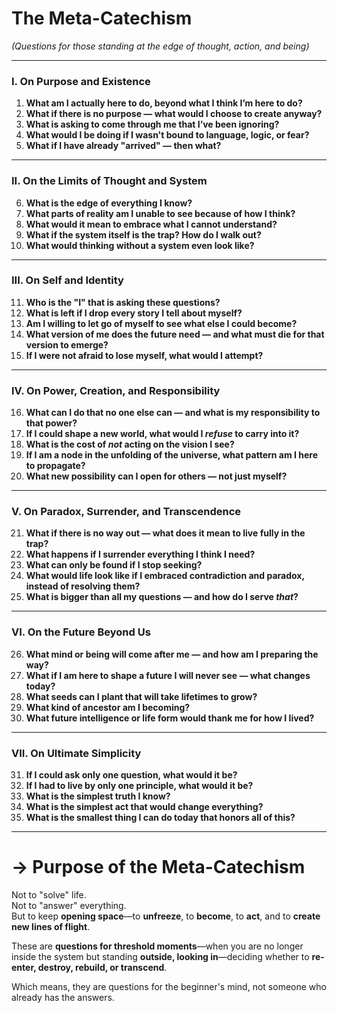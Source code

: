 
# **The Meta-Catechism**  
_(Questions for those standing at the edge of thought, action, and being)_

---

### **I. On Purpose and Existence**  
1. **What am I actually here to do, beyond what I think I’m here to do?**  
2. **What if there is no purpose — what would I choose to create anyway?**  
3. **What is asking to come through me that I’ve been ignoring?**  
4. **What would I be doing if I wasn't bound to language, logic, or fear?**  
5. **What if I have already "arrived" — then what?**

---

### **II. On the Limits of Thought and System**  
6. **What is the edge of everything I know?**  
7. **What parts of reality am I unable to see because of how I think?**  
8. **What would it mean to embrace what I cannot understand?**  
9. **What if the system itself is the trap? How do I walk out?**  
10. **What would thinking without a system even look like?**

---

### **III. On Self and Identity**  
11. **Who is the "I" that is asking these questions?**  
12. **What is left if I drop every story I tell about myself?**  
13. **Am I willing to let go of myself to see what else I could become?**  
14. **What version of me does the future need — and what must die for that version to emerge?**  
15. **If I were not afraid to lose myself, what would I attempt?**

---

### **IV. On Power, Creation, and Responsibility**  
16. **What can I do that no one else can — and what is my responsibility to that power?**  
17. **If I could shape a new world, what would I *refuse* to carry into it?**  
18. **What is the cost of *not* acting on the vision I see?**  
19. **If I am a node in the unfolding of the universe, what pattern am I here to propagate?**  
20. **What new possibility can I open for others — not just myself?**

---

### **V. On Paradox, Surrender, and Transcendence**  
21. **What if there is no way out — what does it mean to live fully in the trap?**  
22. **What happens if I surrender everything I think I need?**  
23. **What can only be found if I stop seeking?**  
24. **What would life look like if I embraced contradiction and paradox, instead of resolving them?**  
25. **What is bigger than all my questions — and how do I serve *that*?**

---

### **VI. On the Future Beyond Us**  
26. **What mind or being will come after me — and how am I preparing the way?**  
27. **What if I am here to shape a future I will never see — what changes today?**  
28. **What seeds can I plant that will take lifetimes to grow?**  
29. **What kind of ancestor am I becoming?**  
30. **What future intelligence or life form would thank me for how I lived?**

---

### **VII. On Ultimate Simplicity**  
31. **If I could ask only one question, what would it be?**  
32. **If I had to live by only one principle, what would it be?**  
33. **What is the simplest truth I know?**  
34. **What is the simplest act that would change everything?**  
35. **What is the smallest thing I can do today that honors all of this?**

---

# **→ Purpose of the Meta-Catechism**  
Not to "solve" life.  
Not to "answer" everything.  
But to keep **opening space**—to **unfreeze**, to **become**, to **act**, and to **create new lines of flight**.

These are **questions for threshold moments**—when you are no longer inside the system but standing **outside, looking in**—deciding whether to **re-enter, destroy, rebuild, or transcend**.

Which means, they are questions for the beginner's mind, not someone who already has the answers.